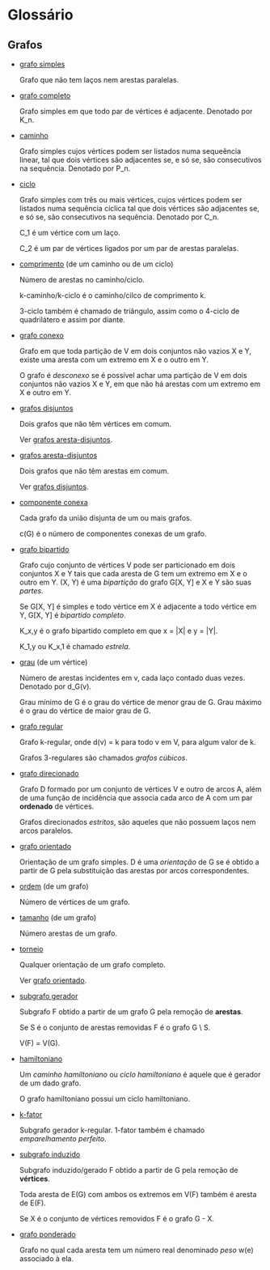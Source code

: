 # Glossário

## Grafos

* [grafo simples](#gsimples)

  Grafo que não tem laços nem arestas paralelas.

* [grafo completo](#gcompleto)

  Grafo simples em que todo par de vértices é adjacente. Denotado por K_n.

* [caminho](#caminho)

  Grafo simples cujos vértices podem ser listados numa sequeência linear, tal que dois vértices são adjacentes se, e só se, são consecutivos na sequência. Denotado por P_n.
  
* [ciclo](#ciclo)

  Grafo simples com três ou mais vértices, cujos vértices podem ser listados numa sequência cíclica tal que dois vértices são adjacentes se, e só se, são consecutivos na sequência. Denotado por C_n.

  C_1 é um vértice com um laço.

  C_2 é um par de vértices ligados por um par de arestas paralelas.
  
* [comprimento](#comprimento) (de um caminho ou de um ciclo)

  Número de arestas no caminho/ciclo.

    k-caminho/k-ciclo é o caminho/cilco de comprimento k.

    3-ciclo também é chamado de triângulo, assim como o 4-ciclo de quadrilátero e assim por diante.
    
* [grafo conexo](#gconexo)

  Grafo em que toda partição de V em dois conjuntos não vazios X e Y, existe uma aresta com um extremo em X e o outro em Y.

  O grafo é *desconexo* se é possível achar uma partição de V em dois conjuntos não vazios X e Y, em que não há arestas com um extremo em X e outro em Y.
  
* [grafos disjuntos](#disjunto)

  Dois grafos que não têm vértices em comum.

  Ver [grafos aresta-disjuntos](#adisjunto).
  
* [grafos aresta-disjuntos](#adisjunto)

  Dois grafos que não têm arestas em comum.

  Ver [grafos disjuntos](#disjunto).

* [componente conexa](#componente)

  Cada grafo da união disjunta de um ou mais grafos.
  
  c(G) é o número de componentes conexas de um grafo. 
  
* [grafo bipartido](#bipartido)

  Grafo cujo conjunto de vértices V pode ser particionado em dois conjuntos X e Y tais que cada aresta de G tem um extremo em X e o outro em Y. (X, Y) é uma *bipartição* do grafo G[X, Y] e X e Y são suas *partes*.
  
  Se G[X, Y] é simples e todo vértice em X é adjacente a todo vértice em Y, G[X, Y] é *bipartido completo*.
  
  K_x,y é o grafo bipartido completo em que x = |X| e y = |Y|.
  
  K_1,y ou K_x,1 é chamado *estrela*. 
  
* [grau](#grau) (de um vértice)

  Número de arestas incidentes em v, cada laço contado duas vezes. Denotado por d_G(v).
  
  Grau mínimo de G é o grau do vértice de menor grau de G. Grau máximo é o grau do vértice de maior grau de G.
  
* [grafo regular](#regular)

  Grafo k-regular, onde d(v) = k para todo v em V, para algum valor de k.
  
  Grafos 3-regulares são chamados *grafos cúbicos*.
  
* [grafo direcionado](#digraph)

  Grafo D formado por um conjunto de vértices V e outro de arcos A, além de uma função de incidência que associa cada arco de A com um par **ordenado** de vértices.
  
  Grafos direcionados *estritos*, são aqueles que não possuem laços nem arcos paralelos.
  
* [grafo orientado](#orientado)

  Orientação de um grafo simples. D é uma *orientação* de G se é obtido a partir de G pela substituição das arestas por arcos correspondentes.

* [ordem](#odeg) (de um grafo)

  Número de vértices de um grafo.
 
* [tamanho](#tdeg) (de um grafo)

  Número arestas de um grafo.
  
* [torneio](#torneio)

  Qualquer orientação de um grafo completo.
  
  Ver [grafo orientado](#orientado).

* [subgrafo gerador](#spanningsubgraph)

  Subgrafo F obtido a partir de um grafo G pela remoção de **arestas**.
  
  Se S é o conjunto de arestas removidas F é o grafo G \ S. 
  
  V(F) = V(G).
  
* [hamiltoniano](#hamiltoniano)

  Um *caminho hamiltoniano* ou *ciclo hamiltoniano* é aquele que é gerador de um dado grafo. 
  
  O grafo hamiltoniano possui um ciclo hamiltoniano.
  
* [k-fator](#kfactor)

  Subgrafo gerador k-regular. 1-fator também é chamado *emparelhamento perfeito*.

* [subgrafo induzido](#inducedsubgraph)

  Subgrafo induzido/gerado F obtido a partir de G pela remoção de **vértices**.
  
  Toda aresta de E(G) com ambos os extremos em V(F) também é aresta de E(F).

  Se X é o conjunto de vértices removidos F é o grafo G - X.
  
* [grafo ponderado](#ponderado)

  Grafo no qual cada aresta tem um número real denominado *peso* w(e) associado à ela.
